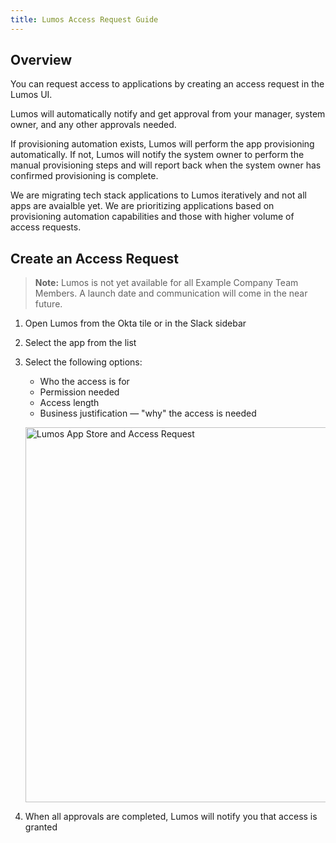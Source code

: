 ```yaml
---
title: Lumos Access Request Guide
---
```


## Overview

You can request access to applications by creating an access request in the Lumos UI. 

Lumos will automatically notify and get approval from your manager, system owner, and any other approvals needed.

If provisioning automation exists, Lumos will perform the app provisioning automatically. If not, Lumos will notify the system owner to perform the manual provisioning steps and will report back when the system owner has confirmed provisioning is complete.

We are migrating tech stack applications to Lumos iteratively and not all apps are avaialble yet. We are prioritizing applications based on provisioning automation capabilities and those with higher volume of access requests.

## Create an Access Request

> **Note:** Lumos is not yet available for all Example Company Team Members. A launch date and communication will come in the near future.

1. Open Lumos from the Okta tile or in the Slack sidebar
2. Select the app from the list
3. Select the following options:

    - Who the access is for
    - Permission needed
    - Access length
    - Business justification — "why" the access is needed

    <img src="/handbook/security/corporate/systems/lumos/ar/images/lumos_appstore_and_app.png" alt="Lumos App Store and Access Request" width="600"/><br>

4. When all approvals are completed, Lumos will notify you that access is granted
